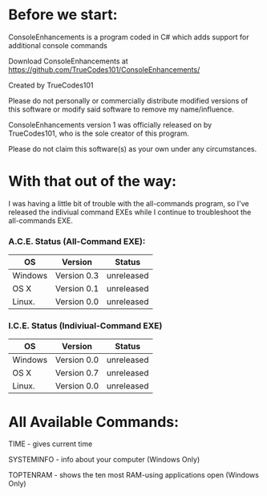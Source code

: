 # Before we start:

ConsoleEnhancements is a  program coded in C# which adds support for additional console commands

Download ConsoleEnhancements at https://github.com/TrueCodes101/ConsoleEnhancements/

Created by TrueCodes101

Please do not personally or commercially distribute modified versions of this software or modify said software to remove my name/influence.

ConsoleEnhancements version 1 was officially released on by TrueCodes101, who is the sole creator of this program.

Please do not claim this software(s) as your own under any circumstances.


# With that out of the way:

I was having a little bit of trouble with the all-commands program,
so I've released the indiviual command EXEs while I continue to
troubleshoot the all-commands EXE.


### A.C.E. Status (All-Command EXE):

| OS      | Version     | Status     |
|---------|-------------|------------|
| Windows | Version 0.3 | unreleased |
| OS X    | Version 0.1 | unreleased |
| Linux.  | Version 0.0 | unreleased |

### I.C.E. Status (Indiviual-Command EXE)

| OS      | Version     | Status     |
|---------|-------------|------------|
| Windows | Version 0.0 | unreleased |
| OS X    | Version 0.7 | unreleased |
| Linux.  | Version 0.0 | unreleased |

# All Available Commands:


TIME - gives current time

SYSTEMINFO - info about your computer (Windows Only)

TOPTENRAM - shows the ten most RAM-using applications open (Windows Only)
